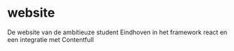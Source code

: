 # website
De website van de ambitieuze student Eindhoven in het framework react en een integratie met Contentfull
